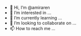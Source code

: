 - 👋 Hi, I’m @amiraren
- 👀 I’m interested in ...
- 🌱 I’m currently learning ...
- 💞️ I’m looking to collaborate on ...
- 📫 How to reach me ...

<!---
amiraren/amiraren is a ✨ special ✨ repository because its `README.md` (this file) appears on your GitHub profile.
You can click the Preview link to take a look at your changes.
--->
